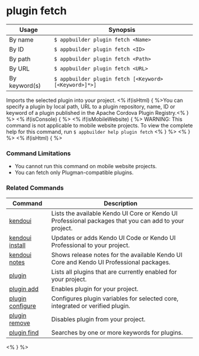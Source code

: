 plugin fetch
==========

Usage | Synopsis
------|-------
By name | `$ appbuilder plugin fetch <Name>`
By ID | `$ appbuilder plugin fetch <ID>`
By path | `$ appbuilder plugin fetch <Path>`
By URL | `$ appbuilder plugin fetch <URL>`
By keyword(s) | `$ appbuilder plugin fetch [<Keyword> [<Keyword>]*>]`

Imports the selected plugin into your project. <% if(isHtml) { %>You can specify a plugin by local path,
URL to a plugin repository, name, ID or keyword of a plugin published in the Apache Cordova Plugin Registry.<% } %>
<% if(isConsole) { %>
<% if(isMobileWebsite) { %>
WARNING: This command is not applicable to mobile website projects. To view the complete help for this command, run `$ appbuilder help plugin fetch`
<% } %>
<% } %>
<% if(isHtml) { %>
### Command Limitations

* You cannot run this command on mobile website projects.
* You can fetch only Plugman-compatible plugins.

### Related Commands

Command | Description
----------|----------
[kendoui](kendoui.html) | Lists the available Kendo UI Core or Kendo UI Professional packages that you can add to your project.
[kendoui install](kendoui-install.html) | Updates or adds Kendo UI Code or Kendo UI Professional to your project.
[kendoui notes](kendoui-notes.html) | Shows release notes for the available Kendo UI Core and Kendo UI Professional packages.
[plugin](plugin.html) | Lists all plugins that are currently enabled for your project.
[plugin add](plugin-add.html) | Enables plugin for your project.
[plugin configure](plugin-configure.html) | Configures plugin variables for selected core, integrated or verified plugin.
[plugin remove](plugin-remove.html) | Disables plugin from your project.
[plugin find](plugin-find.html) | Searches by one or more keywords for plugins.
<% } %>

